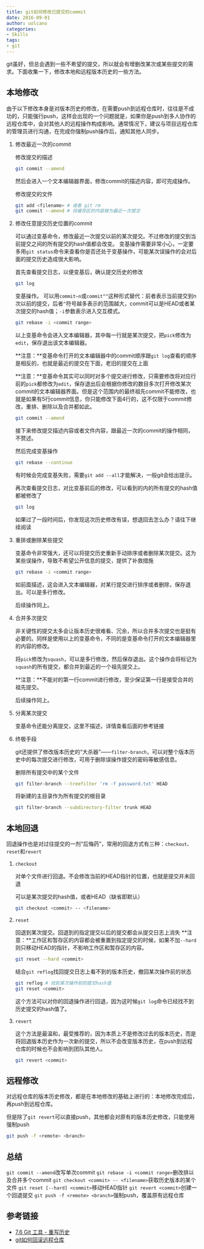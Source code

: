 ```yaml
---
title: git如何修改已提交的commit
date: 2016-09-01
author: uolcano
categories:
- Skills
tags:
- git
---
```


git虽好，但总会遇到一些不希望的提交，所以就会有增删改某次或某些提交的需求。下面收集一下，修改本地和远程版本历史的一些方法。

## 本地修改
由于以下修改本身是对版本历史的修改，在需要push到远程仓库时，往往是不成功的，只能强行push，这样会出现的一个问题就是，如果你是push到多人协作的远程仓库中，会对其他人的远程操作构成影响。通常情况下，建议与项目远程仓库的管理员进行沟通，在完成你强制push操作后，通知其他人同步。

1. 修改最近一次的commit

	修改提交的描述
	```bash
	git commit --amend
	```
	然后会进入一个文本编辑器界面，修改commit的描述内容，即可完成操作。

	修改提交的文件
	```bash
	git add <filename> # 或者 git rm
	git commit --amend # 将缓存区的内容做为最近一次提交
	```

2. 修改任意提交历史位置的commit

	可以通过变基命令，修改最近一次提交以前的某次提交。不过修改的提交到当前提交之间的所有提交的hash值都会改变。
	变基操作需要非常小心，一定要多用`git status`命令来查看你是否还处于变基操作，可能某次误操作的会对后面的提交历史造成很大影响。

	首先查看提交日志，以便变基后，确认提交历史的修改

	```bash
	git log
	```
	
	变基操作。<commit range> 可以用`commit~n`或`commit^^`这种形式替代：前者表示当前提交到n次以前的提交，后者`^`符号越多表示的范围越大，commit可以是HEAD或者某次提交的hash值；`-i`参数表示进入交互模式。

	```bash
	git rebase -i <commit range>
	```

	以上变基命令会进入文本编辑器，其中每一行就是某次提交，把`pick`修改为`edit`，保存退出该文本编辑器。

	**注意：**变基命令打开的文本编辑器中的commit顺序跟`git log`查看的顺序是相反的，也就是最近的提交在下面，老旧的提交在上面

	**注意：**变基命令其实可以同时对多个提交进行修改，只需要修改将对应行前的`pick`都修改为`edit`，保存退出后会根据你修改的数目多次打开修改某次commit的文本编辑器界面。但是<commit range>这个范围内的最终祖先commit不能修改，也就是如果有5行commit信息，你只能修改下面4行的，这不仅限于commit修改，重排、删除以及合并都如此。

	```bash
	git commit --amend
	```

	接下来修改提交描述内容或者文件内容，跟最近一次的commit的操作相同，不赘述。

	然后完成变基操作

	```bash
	git rebase --continue
	```

	有时候会完成变基失败，需要`git add --all`才能解决，一般git会给出提示。

	再次查看提交日志，对比变基前后的修改，可以看到的<commit range>内的所有提交的hash值都被修改了
	```bash
	git log
	```

	如果过了一段时间后，你发现这次历史修改有误，想退回去怎么办？请往下继续阅读

3. 重排或删除某些提交

	变基命令非常强大，还可以将提交历史重新手动排序或者删除某次提交。这为某些误操作，导致不希望公开信息的提交，提供了补救措施

	```bash
	git rebase -i <commit range>
	```

	如前面描述，这会进入文本编辑器，对某行提交进行排序或者删除，保存退出。可以是多行修改。

	后续操作同上。

4. 合并多次提交

	非关键性的提交太多会让版本历史很难看、冗余，所以合并多次提交也是挺有必要的。同样是使用以上的变基命令，不同的是变基命令打开的文本编辑器里的内容的修改。

	将`pick`修改为`squash`，可以是多行修改，然后保存退出。这个操作会将标记为`squash`的所有提交，都合并到最近的一个祖先提交上。

	**注意：**不能对<commit range>的第一行commit进行修改，至少保证第一行是接受合并的祖先提交。

	后续操作同上。

5. 分离某次提交

	变基命令还能分离提交，这里不描述，详情查看后面的参考链接

6. 终极手段

	git还提供了修改版本历史的“大杀器”——`filter-branch`，可以对整个版本历史中的每次提交进行修改，可用于删除误操作提交的密码等敏感信息。

	删除所有提交中的某个文件

	```bash
	git filter-branch --treefilter 'rm -f password.txt' HEAD
	```

	将新建的主目录作为所有提交的根目录

	```bash
	git filter-branch --subdirectory-filter trunk HEAD
	```

## 本地回退
回退操作也是对过往提交的一剂“后悔药”，常用的回退方式有三种：`checkout`、`reset`和`revert`

1. `checkout`

	对单个文件进行回退。不会修改当前的HEAD指针的位置，也就是提交并未回退

	<commit>可以是某次提交的hash值，或者HEAD（缺省即默认）

	```bash
	git checkout <commit> -- <filename>
	```

2. `reset`

	回退到某次提交。回退到的指定提交以后的提交都会从提交日志上消失
	**注意：**工作区和暂存区的内容都会被重置到指定提交的时候，如果不加`--hard`则只移动HEAD的指针，不影响工作区和暂存区的内容。

	```bash
	git reset --hard <commit>
	```

	结合`git reflog`找回提交日志上看不到的版本历史，撤回某次操作前的状态

	```bash
	git reflog # 找到某次操作前的提交hash值
	git reset <commit>
	```

	这个方法可以对你的回退操作进行回退，因为这时候`git log`命令已经找不到历史提交的hash值了。

3. `revert`

	这个方法是最温和，最受推荐的，因为本质上不是修改过去的版本历史，而是将回退版本历史作为一次新的提交，所以不会改变版本历史，在push到远程仓库的时候也不会影响到团队其他人。

	```bash
	git revert <commit>
	```

## 远程修改
对远程仓库的版本历史修改，都是在本地修改的基础上进行的：本地修改完成后，再push到远程仓库。

但是除了`git revert`可以直接push，其他都会对原有的版本历史修改，只能使用强制push

```bash
git push -f <remote> <branch>
```

## 总结
`git commit --amend`改写单次commit
`git rebase -i <commit range>`删改排以及合并多个commit
`git checkout <commit> -- <filename>`获取历史版本的某个文件
`git reset [--hard] <commit>`移动HEAD指针
`git revert <commit>`创建一个回退提交
`git push -f <remote> <branch>`强制push，覆盖原有远程仓库

## 参考链接
- [7.6 Git 工具 - 重写历史](https://git-scm.com/book/zh/v2/Git-%E5%B7%A5%E5%85%B7-%E9%87%8D%E5%86%99%E5%8E%86%E5%8F%B2)
- [git如何回滚远程仓库](http://blog.mtxcxin.cn/blog/git%E5%A6%82%E4%BD%95%E5%9B%9E%E6%BB%9A%E8%BF%9C%E7%A8%8B%E4%BB%93%E5%BA%93.html)